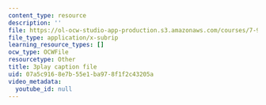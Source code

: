 ```yaml
---
content_type: resource
description: ''
file: https://ol-ocw-studio-app-production.s3.amazonaws.com/courses/7-91j-foundations-of-computational-and-systems-biology-spring-2014/07a5c9168e7b55e1ba978f1f2c43205a_kx_Hks_-SZM.srt
file_type: application/x-subrip
learning_resource_types: []
ocw_type: OCWFile
resourcetype: Other
title: 3play caption file
uid: 07a5c916-8e7b-55e1-ba97-8f1f2c43205a
video_metadata:
  youtube_id: null
---
```

